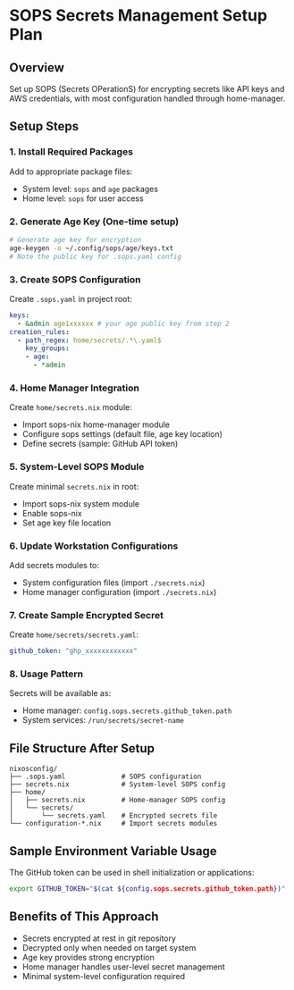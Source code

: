 # SOPS Secrets Management Setup Plan

## Overview
Set up SOPS (Secrets OPerationS) for encrypting secrets like API keys and AWS credentials, with most configuration handled through home-manager.

## Setup Steps

### 1. Install Required Packages
Add to appropriate package files:
- System level: `sops` and `age` packages
- Home level: `sops` for user access

### 2. Generate Age Key (One-time setup)
```bash
# Generate age key for encryption
age-keygen -o ~/.config/sops/age/keys.txt
# Note the public key for .sops.yaml config
```

### 3. Create SOPS Configuration
Create `.sops.yaml` in project root:
```yaml
keys:
  - &admin age1xxxxxx # your age public key from step 2
creation_rules:
  - path_regex: home/secrets/.*\.yaml$
    key_groups:
    - age:
      - *admin
```

### 4. Home Manager Integration
Create `home/secrets.nix` module:
- Import sops-nix home-manager module
- Configure sops settings (default file, age key location)
- Define secrets (sample: GitHub API token)

### 5. System-Level SOPS Module
Create minimal `secrets.nix` in root:
- Import sops-nix system module
- Enable sops-nix
- Set age key file location

### 6. Update Workstation Configurations
Add secrets modules to:
- System configuration files (import `./secrets.nix`)
- Home manager configuration (import `./secrets.nix`)

### 7. Create Sample Encrypted Secret
Create `home/secrets/secrets.yaml`:
```yaml
github_token: "ghp_xxxxxxxxxxxx"
```

### 8. Usage Pattern
Secrets will be available as:
- Home manager: `config.sops.secrets.github_token.path`
- System services: `/run/secrets/secret-name`

## File Structure After Setup
```
nixosconfig/
├── .sops.yaml              # SOPS configuration
├── secrets.nix             # System-level SOPS config
├── home/
│   ├── secrets.nix         # Home-manager SOPS config
│   └── secrets/
│       └── secrets.yaml    # Encrypted secrets file
└── configuration-*.nix     # Import secrets modules
```

## Sample Environment Variable Usage
The GitHub token can be used in shell initialization or applications:
```bash
export GITHUB_TOKEN="$(cat ${config.sops.secrets.github_token.path})"
```

## Benefits of This Approach
- Secrets encrypted at rest in git repository
- Decrypted only when needed on target system
- Age key provides strong encryption
- Home manager handles user-level secret management
- Minimal system-level configuration required
